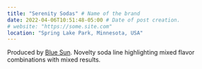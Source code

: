```yaml
---
title: "Serenity Sodas" # Name of the brand
date: 2022-04-06T10:51:48-05:00 # Date of post creation.
# website: "https://some.site.com"
location: "Spring Lake Park, Minnesota, USA"
---
```


Produced by [Blue Sun](/brands/blue-sun). Novelty soda line highlighting mixed flavor combinations with mixed results.